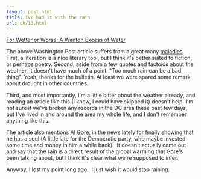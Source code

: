 ```yaml
---
layout: post.html
title: Ive had it with the rain
url: ch/13.html
---
```

[For Wetter or Worse: A Wanton Excess of Water](http://www.washingtonpost.com/wp-dyn/content/article/2006/06/26/AR2006062601477.html)

The above Washington Post article suffers from a great many [maladies](http://www.webster.com/dictionary/malady). First, alliteration is a nice literary tool, but I think it's better suited to fiction, or perhaps poetry. Second, aside from a few quotes and factoids about the weather, it doesn't have much of a point. "Too much rain can be a bad thing". Yeah, thanks for the bulletin. At least we were spared some remark about drought in other countries.

Third, and most importantly, I'm a little bitter about the weather already, and reading an article like this (I know, I could have skipped it) doesn't help. I'm not sure if we've broken any records in the DC area these past few days, but I've lived in and around the area my whole life, and I don't remember anything like this.

The article also mentions [Al Gore,](http://www.abcnews.go.com/GMA/GlobalWarming/story?id=2110628&page=1) in the news lately for finally showing that he has a soul (A little late for the Democratic party, who maybe invested some time and money in him a while back).  It doesn't actually come out and say that the rain is a direct result of the global warming that Gore's been talking about, but I think it's clear what we're supposed to infer.

Anyway, I lost my point long ago.  I just wish it would stop raining.
